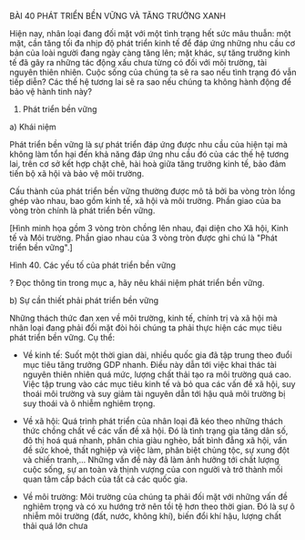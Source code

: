 BÀI 40 PHÁT TRIỂN BỀN VỮNG VÀ TĂNG TRƯỞNG XANH

Hiện nay, nhân loại đang đối mặt với một tình trạng hết sức mâu thuẫn: một mặt, cần tăng tối đa nhịp độ phát triển kinh tế để đáp ứng những nhu cầu cơ bản của loài người đang ngày càng tăng lên; mặt khác, sự tăng trưởng kinh tế đã gây ra những tác động xấu chưa từng có đối với môi trường, tài nguyên thiên nhiên. Cuộc sống của chúng ta sẽ ra sao nếu tình trạng đó vẫn tiếp diễn? Các thế hệ tương lai sẽ ra sao nếu chúng ta không hành động để bảo vệ hành tinh này?

1. Phát triển bền vững

a) Khái niệm

Phát triển bền vững là sự phát triển đáp ứng được nhu cầu của hiện tại mà không làm tổn hại đến khả năng đáp ứng nhu cầu đó của các thế hệ tương lai, trên cơ sở kết hợp chặt chẽ, hài hoà giữa tăng trưởng kinh tế, bảo đảm tiến bộ xã hội và bảo vệ môi trường.

Cấu thành của phát triển bền vững thường được mô tả bởi ba vòng tròn lồng ghép vào nhau, bao gồm kinh tế, xã hội và môi trường. Phần giao của ba vòng tròn chính là phát triển bền vững.

[Hình minh họa gồm 3 vòng tròn chồng lên nhau, đại diện cho Xã hội, Kinh tế và Môi trường. Phần giao nhau của 3 vòng tròn được ghi chú là "Phát triển bền vững".]

Hình 40. Các yếu tố của phát triển bền vững

? Đọc thông tin trong mục a, hãy nêu khái niệm phát triển bền vững.

b) Sự cần thiết phải phát triển bền vững

Những thách thức đan xen về môi trường, kinh tế, chính trị và xã hội mà nhân loại đang phải đối mặt đòi hỏi chúng ta phải thực hiện các mục tiêu phát triển bền vững. Cụ thể:

- Về kinh tế: Suốt một thời gian dài, nhiều quốc gia đã tập trung theo đuổi mục tiêu tăng trưởng GDP nhanh. Điều này dẫn tới việc khai thác tài nguyên thiên nhiên quá mức, lượng chất thải tạo ra môi trường quá cao. Việc tập trung vào các mục tiêu kinh tế và bỏ qua các vấn đề xã hội, suy thoái môi trường và suy giảm tài nguyên dẫn tới hậu quả môi trường bị suy thoái và ô nhiễm nghiêm trọng.

- Về xã hội: Quá trình phát triển của nhân loại đã kéo theo những thách thức chồng chất về các vấn đề xã hội. Đó là tình trạng gia tăng dân số, đô thị hoá quá nhanh, phân chia giàu nghèo, bất bình đẳng xã hội, vấn đề sức khoẻ, thất nghiệp và việc làm, phân biệt chủng tộc, sự xung đột và chiến tranh,... Những vấn đề này đã làm ảnh hưởng tới chất lượng cuộc sống, sự an toàn và thịnh vượng của con người và trở thành mối quan tâm cấp bách của tất cả các quốc gia.

- Về môi trường: Môi trường của chúng ta phải đối mặt với những vấn đề nghiêm trọng và có xu hướng trở nên tồi tệ hơn theo thời gian. Đó là sự ô nhiễm môi trường (đất, nước, không khí), biến đổi khí hậu, lượng chất thải quá lớn chưa